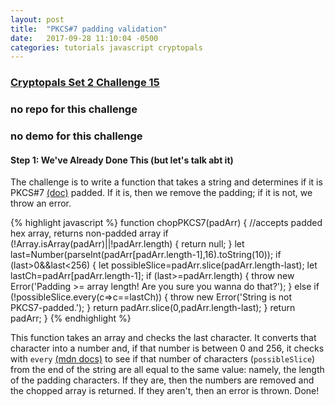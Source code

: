 ```yaml
---
layout: post
title:  "PKCS#7 padding validation"
date:   2017-09-28 11:10:04 -0500
categories: tutorials javascript cryptopals
---
```


### [Cryptopals Set 2 Challenge 15](https://cryptopals.com/sets/2/challenges/15)
### no repo for this challenge
### no demo for this challenge

#### Step 1: We've Already Done This (but let's talk abt it)

The challenge is to write a function that takes a string and determines if it is PKCS#7 [(doc)](https://en.wikipedia.org/wiki/Padding_(cryptography)#PKCS7) padded. If it is, then we remove the padding; if it is not, we throw an error.

{% highlight javascript %}
function chopPKCS7(padArr) { //accepts padded hex array, returns non-padded array
  if (!Array.isArray(padArr)||!padArr.length) { return null; }
  let last=Number(parseInt(padArr[padArr.length-1],16).toString(10));
  if (last>0&&last<256) {
    let possibleSlice=padArr.slice(padArr.length-last);
    let lastCh=padArr[padArr.length-1];
    if (last>=padArr.length) { throw new Error('Padding >= array length! Are you sure you wanna do that?'); }
    else if (!possibleSlice.every(c=>c==lastCh)) { throw new Error('String is not PKCS7-padded.'); }
    return padArr.slice(0,padArr.length-last);
  }
  return padArr;
}
{% endhighlight %}

This function takes an array and checks the last character. It converts that character into a number and, if that number is between 0 and 256, it checks with `every` [(mdn docs)](https://developer.mozilla.org/en-US/docs/Web/JavaScript/Reference/Global_Objects/Array/every) to see if that number of characters (`possibleSlice`) from the end of the string are all equal to the same value: namely, the length of the padding characters. If they are, then the numbers are removed and the chopped array is returned. If they aren't, then an error is thrown. Done!
